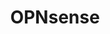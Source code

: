---
title: OPNsense
description: OPNsense 是由 Deciso 开发的开源、基于 FreeBSD 的防火墙和路由软件，它是 pfSense 的一个分支。
image: OPNsenseNewLogo.svg

# Badge style
style:
    background: "#FFA500"
    color: "#fff"
---